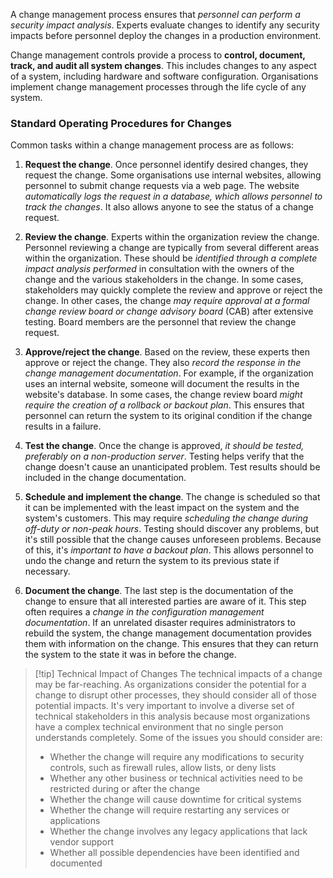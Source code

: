 
A change management process ensures that *personnel can perform a security impact analysis*. Experts evaluate changes to identify any security impacts before personnel deploy the changes in a production environment.

Change management controls provide a process to **control, document, track, and audit all system changes**. This includes changes to any aspect of a system, including hardware and software configuration. Organisations implement change management processes through the life cycle of any system.

### Standard Operating Procedures for Changes

Common tasks within a change management process are as follows:

1. **Request the change**. Once personnel identify desired changes, they request the change. Some organisations use internal websites, allowing personnel to submit change requests via a web page. The website *automatically logs the request in a database, which allows personnel to track the changes*. It also allows anyone to see the status of a change request.
   
2. **Review the change**. Experts within the organization review the change. Personnel reviewing a change are typically from several different areas within the organization. These should be *identified through a complete impact analysis performed* in consultation with the owners of the change and the various stakeholders in the change. In some cases, stakeholders may quickly complete the review and approve or reject the change. In other cases, the change *may require approval at a formal change review board or change advisory board* (CAB) after extensive testing. Board members are the personnel that review the change request.
   
3. **Approve/reject the change**. Based on the review, these experts then approve or reject the change. They also *record the response in the change management documentation*. For example, if the organization uses an internal website, someone will document the results in the website's database. In some cases, the change review board *might require the creation of a rollback or backout plan*. This ensures that personnel can return the system to its original condition if the change results in a failure.
   
4. **Test the change**. Once the change is approved, *it should be tested, preferably on a non-production server*. Testing helps verify that the change doesn't cause an unanticipated problem. Test results should be included in the change documentation.
   
5. **Schedule and implement the change**. The change is scheduled so that it can be implemented with the least impact on the system and the system's customers. This may require *scheduling the change during off-duty or non-peak hours*. Testing should discover any problems, but it's still possible that the change causes unforeseen problems. Because of this, it's *important to have a backout plan*. This allows personnel to undo the change and return the system to its previous state if necessary.
   
6. **Document the change**. The last step is the documentation of the change to ensure that all interested parties are aware of it. This step often requires a *change in the configuration management documentation*. If an unrelated disaster requires administrators to rebuild the system, the change management documentation provides them with information on the change. This ensures that they can return the system to the state it was in before the change.


>[!tip] Technical Impact of Changes
>The technical impacts of a change may be far-reaching. As organizations consider the potential for a change to disrupt other processes, they should consider all of those potential impacts. It's very important to involve a diverse set of technical stakeholders in this analysis because most organizations have a complex technical environment that no single person understands completely.
Some of the issues you should consider are: 
>
>- Whether the change will require any modifications to security controls, such as firewall rules, allow lists, or deny lists
>- Whether any other business or technical activities need to be restricted during or after the change
>- Whether the change will cause downtime for critical systems
>- Whether the change will require restarting any services or applications
>- Whether the change involves any legacy applications that lack vendor support
>- Whether all possible dependencies have been identified and documented


